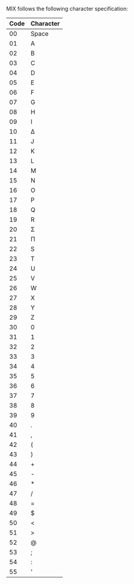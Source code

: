 MIX follows the following character specification:

| Code | Character |  
| ---- | --------- |
| 00   | Space     |
| 01   | A         |
| 02   | B         |
| 03   | C         |
| 04   | D         | 
| 05   | E         | 
| 06   | F         | 
| 07   | G         |
| 08   | H         |
| 09   | I         |
| 10   | &#916;    |
| 11   | J         |
| 12   | K         |
| 13   | L         |
| 14   | M         |
| 15   | N         |
| 16   | O         |
| 17   | P         |
| 18   | Q         |
| 19   | R         |
| 20   | &#931;    |
| 21   | &#928;    |
| 22   | S         |
| 23   | T         |
| 24   | U         |
| 25   | V         |
| 26   | W         |
| 27   | X         |
| 28   | Y         |
| 29   | Z         |
| 30   | 0         |
| 31   | 1         |
| 32   | 2         |
| 33   | 3         |
| 34   | 4         |
| 35   | 5         |
| 36   | 6         |
| 37   | 7         |
| 38   | 8         |
| 39   | 9         |
| 40   | .         |
| 41   | ,         |
| 42   | (         |
| 43   | )         |
| 44   | +         |
| 45   | -         |
| 46   | *         |
| 47   | /         |
| 48   | =         |
| 49   | $         |
| 50   | <         |
| 51   | >         |
| 52   | @         |
| 53   | ;         |
| 54   | :         |
| 55   | '         |
